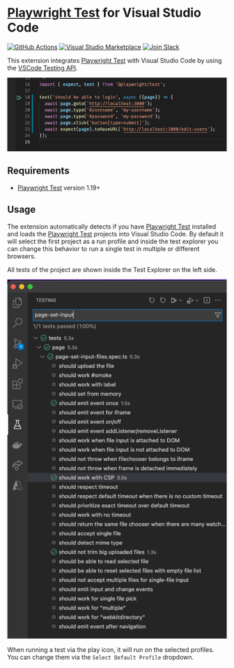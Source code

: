 # [Playwright Test] for Visual Studio Code

[![GitHub Actions](https://github.com/microsoft/playwright-vscode/actions/workflows/ci.yml/badge.svg?event=push)](https://github.com/microsoft/playwright-vscode/actions)
[![Visual Studio Marketplace](https://img.shields.io/visual-studio-marketplace/v/ms-playwright.playwright)](https://marketplace.visualstudio.com/items?itemName=ms-playwright.playwright)
[![Join Slack](https://img.shields.io/badge/join-slack-infomational)](https://aka.ms/playwright-slack)

This extension integrates [Playwright Test] with Visual Studio Code by using the [VSCode Testing API](https://code.visualstudio.com/api/extension-guides/testing).

![Example test](./images/example-test.png)

## Requirements

- [Playwright Test] version 1.19+

## Usage

The extension automatically detects if you have [Playwright Test] installed and loads the [Playwright Test] projects into Visual Studio Code. By default it will select the first project as a run profile and inside the test explorer you can change this behavior to run a single test in multiple or different browsers.

All tests of the project are shown inside the Test Explorer on the left side.

![Test Explorer](./images/test-explorer.png)

When running a test via the play icon, it will run on the selected profiles. You can change them via the `Select Default Profile` dropdown.

[Playwright Test]: https://playwright.dev/docs/intro/#first-test
